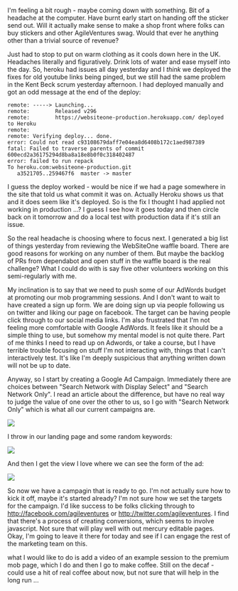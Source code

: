 I'm feeling a bit rough - maybe coming down with something.  Bit of a headache at the computer.  Have burnt early start on handing off the sticker send out.  Will it actually make sense to make a shop front where folks can buy stickers and other AgileVentures swag.  Would that ever he anything other than a trivial source of revenue?

Just had to stop to put on warm clothing as it cools down here in the UK.  Headaches literally and figuratively. Drink lots of water and ease myself into the day.  So, heroku had issues all day yesterday and I *think* we deployed the fixes for old youtube links being pinged, but we still had the same problem in the Kent Beck scrum yesterday afternoon.  I had deployed manually and got an odd message at the end of the deploy:

```
remote: -----> Launching...
remote:        Released v296
remote:        https://websiteone-production.herokuapp.com/ deployed to Heroku
remote: 
remote: Verifying deploy... done.
error: Could not read c93108679daff7e04ea8d6408b172c1aed987389
fatal: Failed to traverse parents of commit 600ecd2a36175294d8ba8a18e8b0f0c318402487
error: failed to run repack
To heroku.com:websiteone-production.git
   a3521705..259467f6  master -> master
```

I guess the deploy worked - would be nice if we had a page somewhere in the site that told us what commit it was on.  Actually Heroku shows us that and it does seem like it's deployed.  So is the fix I thought I had applied not working in production ...? I guess I see how it goes today and then circle back on it tomorrow and do a local test with production data if it's still an issue.

So the real headache is choosing where to focus next.  I generated a big list of things yesterday from reviewing the WebSiteOne waffle board.  There are good reasons for working on any number of them.  But maybe the backlog of PRs from dependabot and open stuff in the waffle board is the real challenge?  What I could do with is say five other volunteers working on this semi-regularly with me.

My inclination is to say that we need to push some of our AdWords budget at promoting our mob programming sessions.  And I don't want to wait to have created a sign up form.  We are doing sign up via people following us on twitter and liking our page on facebook.  The target can be having people click through to our social media links.  I'm also frustrated that I'm not feeling more comfortable with Google AdWords.  It feels like it should be a simple thing to use, but somehow my mental model is not quite there.  Part of me thinks I need to read up on Adwords, or take a course, but I have terrible trouble focusing on stuff I'm not interacting with, things that I can't interactively test.  It's like I'm deeply suspicious that anything written down will not be up to date.

Anyway, so I start by creating a Google Ad Campaign.  Immediately there are choices between "Search Network with Display Select" and "Search Network Only".  I read an article about the difference, but have no real way to judge the value of one over the other to us, so I go with "Search Network Only" which is what all our current campaigns are.

![](https://dl.dropbox.com/s/79slyq3k2slwmsl/Screenshot%202017-11-01%2010.15.04.png?dl=0)

I throw in our landing page and some random keywords:

![](https://dl.dropbox.com/s/y4ngbqedas629wf/Screenshot%202017-11-01%2010.18.22.png?dl=0)

And then I get the view I love where we can see the form of the ad:

![](https://dl.dropbox.com/s/j399vz9voklwg3c/Screenshot%202017-11-01%2010.20.34.png?dl=0)

So now we have a campagin that is ready to go.  I'm not actually sure how to kick it off, maybe it's started already?  I'm not sure how we set the targets for the campaign.  I'd like success to be folks clicking through to http://facebook.com/agileventures or http://twitter.com/agileventures.  I find that there's a process of creating conversions, which seems to involve javascript.  Not sure that will play well with out mercury editable pages.  Okay, I'm going to leave it there for today and see if I can engage the rest of the marketing team on this.

what I would like to do is add a video of an example session to the premium mob page, which I do and then I go to make coffee.  Still on the decaf - could use a hit of real coffee about now, but not sure that will help in the long run ...



